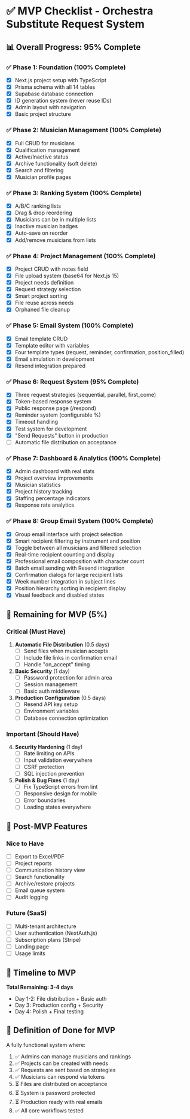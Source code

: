 # ✅ MVP Checklist - Orchestra Substitute Request System

## 📊 Overall Progress: 95% Complete

### ✅ Phase 1: Foundation (100% Complete)
- [x] Next.js project setup with TypeScript
- [x] Prisma schema with all 14 tables
- [x] Supabase database connection
- [x] ID generation system (never reuse IDs)
- [x] Admin layout with navigation
- [x] Basic project structure

### ✅ Phase 2: Musician Management (100% Complete)
- [x] Full CRUD for musicians
- [x] Qualification management
- [x] Active/Inactive status
- [x] Archive functionality (soft delete)
- [x] Search and filtering
- [x] Musician profile pages

### ✅ Phase 3: Ranking System (100% Complete)
- [x] A/B/C ranking lists
- [x] Drag & drop reordering
- [x] Musicians can be in multiple lists
- [x] Inactive musician badges
- [x] Auto-save on reorder
- [x] Add/remove musicians from lists

### ✅ Phase 4: Project Management (100% Complete)
- [x] Project CRUD with notes field
- [x] File upload system (base64 for Next.js 15)
- [x] Project needs definition
- [x] Request strategy selection
- [x] Smart project sorting
- [x] File reuse across needs
- [x] Orphaned file cleanup

### ✅ Phase 5: Email System (100% Complete)
- [x] Email template CRUD
- [x] Template editor with variables
- [x] Four template types (request, reminder, confirmation, position_filled)
- [x] Email simulation in development
- [x] Resend integration prepared

### ✅ Phase 6: Request System (95% Complete)
- [x] Three request strategies (sequential, parallel, first_come)
- [x] Token-based response system
- [x] Public response page (/respond)
- [x] Reminder system (configurable %)
- [x] Timeout handling
- [x] Test system for development
- [x] "Send Requests" button in production
- [ ] Automatic file distribution on acceptance

### ✅ Phase 7: Dashboard & Analytics (100% Complete)
- [x] Admin dashboard with real stats
- [x] Project overview improvements
- [x] Musician statistics
- [x] Project history tracking
- [x] Staffing percentage indicators
- [x] Response rate analytics

### ✅ Phase 8: Group Email System (100% Complete)
- [x] Group email interface with project selection
- [x] Smart recipient filtering by instrument and position
- [x] Toggle between all musicians and filtered selection
- [x] Real-time recipient counting and display
- [x] Professional email composition with character count
- [x] Batch email sending with Resend integration
- [x] Confirmation dialogs for large recipient lists
- [x] Week number integration in subject lines
- [x] Position hierarchy sorting in recipient display
- [x] Visual feedback and disabled states

## 🔴 Remaining for MVP (5%)

### Critical (Must Have)
1. **Automatic File Distribution** (0.5 days)
   - [ ] Send files when musician accepts
   - [ ] Include file links in confirmation email
   - [ ] Handle "on_accept" timing

2. **Basic Security** (1 day)
   - [ ] Password protection for admin area
   - [ ] Session management
   - [ ] Basic auth middleware

3. **Production Configuration** (0.5 days)
   - [ ] Resend API key setup
   - [ ] Environment variables
   - [ ] Database connection optimization

### Important (Should Have)
4. **Security Hardening** (1 day)
   - [ ] Rate limiting on APIs
   - [ ] Input validation everywhere
   - [ ] CSRF protection
   - [ ] SQL injection prevention

5. **Polish & Bug Fixes** (1 day)
   - [ ] Fix TypeScript errors from lint
   - [ ] Responsive design for mobile
   - [ ] Error boundaries
   - [ ] Loading states everywhere

## 🚀 Post-MVP Features

### Nice to Have
- [ ] Export to Excel/PDF
- [ ] Project reports
- [ ] Communication history view
- [ ] Search functionality
- [ ] Archive/restore projects
- [ ] Email queue system
- [ ] Audit logging

### Future (SaaS)
- [ ] Multi-tenant architecture
- [ ] User authentication (NextAuth.js)
- [ ] Subscription plans (Stripe)
- [ ] Landing page
- [ ] Usage limits

## 📅 Timeline to MVP

**Total Remaining: 3-4 days**

- Day 1-2: File distribution + Basic auth
- Day 3: Production config + Security
- Day 4: Polish + Final testing

## 🎯 Definition of Done for MVP

A fully functional system where:
1. ✅ Admins can manage musicians and rankings
2. ✅ Projects can be created with needs
3. ✅ Requests are sent based on strategies
4. ✅ Musicians can respond via tokens
5. ⏳ Files are distributed on acceptance
6. ⏳ System is password protected
7. ⏳ Production ready with real emails
8. ✅ All core workflows tested